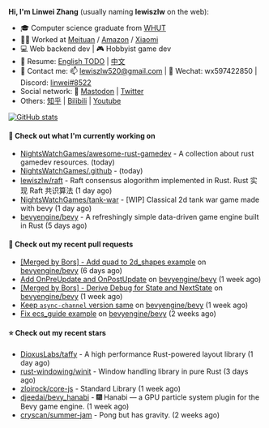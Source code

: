 **Hi, I'm Linwei Zhang** (usually naming **lewiszlw** on the web):
- 🎓 Computer science graduate from [WHUT](https://en.wikipedia.org/wiki/Wuhan_University_of_Technology)
- 👨‍💻 Worked at [Meituan](https://about.meituan.com/home) / [Amazon](https://www.amazon.com/) / [Xiaomi](https://www.mi.com/)
- 💻 Web backend dev | 🎮 Hobbyist game dev
- 📄 Resume: [English TODO](https://github.com/lewiszlw/lewiszlw/blob/main/Resume_EN.md) | [中文](https://github.com/lewiszlw/lewiszlw/blob/main/Resume_CN.md)
- 📱 Contact me: 📫 [lewiszlw520@gmail.com](mailto:lewiszlw520@gmail.com) | 💬 Wechat: wx597422850 | Discord: [linwei#8522](http://discordapp.com/users/891664307035713576)
- Social network: 🦣 [Mastodon](https://mastodon.world/@lewiszlw) | [Twitter](https://twitter.com/lewiszlw)
- Others: [知乎](https://www.zhihu.com/people/tian-qian-zhu-wu-ya) | [Bilibili](https://space.bilibili.com/43876861) | [Youtube](https://www.youtube.com/channel/UCnvri1tqAjxsp9nGQ63zUNw)

[![GitHub stats](https://github-readme-stats.vercel.app/api?username=lewiszlw&count_private=true&show_icons=true&theme=solarized-dark&include_all_commits=true)](https://github.com/anuraghazra/github-readme-stats)

#### 👷 Check out what I'm currently working on

- [NightsWatchGames/awesome-rust-gamedev](https://github.com/NightsWatchGames/awesome-rust-gamedev) - A collection about rust gamedev resources. (today)
- [NightsWatchGames/.github](https://github.com/NightsWatchGames/.github) -  (today)
- [lewiszlw/raft](https://github.com/lewiszlw/raft) - Raft consensus alogorithm implemented in Rust.  Rust 实现 Raft 共识算法 (1 day ago)
- [NightsWatchGames/tank-war](https://github.com/NightsWatchGames/tank-war) - [WIP] Classical 2d tank war game made with bevy (1 day ago)
- [bevyengine/bevy](https://github.com/bevyengine/bevy) - A refreshingly simple data-driven game engine built in Rust (5 days ago)

#### 🔨 Check out my recent pull requests

- [[Merged by Bors] - Add quad to 2d_shapes example](https://github.com/bevyengine/bevy/pull/7708) on [bevyengine/bevy](https://github.com/bevyengine/bevy) (6 days ago)
- [Add OnPreUpdate and OnPostUpdate](https://github.com/bevyengine/bevy/pull/7673) on [bevyengine/bevy](https://github.com/bevyengine/bevy) (1 week ago)
- [[Merged by Bors] - Derive Debug for State and NextState](https://github.com/bevyengine/bevy/pull/7651) on [bevyengine/bevy](https://github.com/bevyengine/bevy) (1 week ago)
- [Keep `async-channel` version same](https://github.com/bevyengine/bevy/pull/7648) on [bevyengine/bevy](https://github.com/bevyengine/bevy) (1 week ago)
- [Fix ecs_guide example](https://github.com/bevyengine/bevy/pull/7566) on [bevyengine/bevy](https://github.com/bevyengine/bevy) (2 weeks ago)

#### ⭐ Check out my recent stars

- [DioxusLabs/taffy](https://github.com/DioxusLabs/taffy) - A high performance Rust-powered layout library (1 day ago)
- [rust-windowing/winit](https://github.com/rust-windowing/winit) - Window handling library in pure Rust (3 days ago)
- [zloirock/core-js](https://github.com/zloirock/core-js) - Standard Library (1 week ago)
- [djeedai/bevy_hanabi](https://github.com/djeedai/bevy_hanabi) - 🎆 Hanabi — a GPU particle system plugin for the Bevy game engine. (1 week ago)
- [cryscan/summer-jam](https://github.com/cryscan/summer-jam) - Pong but has gravity. (2 weeks ago)
